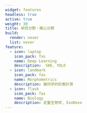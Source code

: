 ```yaml
---
widget: features
headless: true
active: true
weight: 30
title: 研究分野・関心分野
build:
  render: never
  list: never
feature:
  - icon: laptop
    icon_pack: fas
    name: Deep Learning
    description:  VAE, YOLO
  - icon: landmark
    icon_pack: fas
    name: Morphometrics
    description: 幾何学的形態計測
  - icon: flask
    icon_pack: fas
    name: Biology
    description: 定量生物学, EvoDevo
---
```


